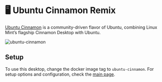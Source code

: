 [ubuntu-cinnamon]: https://ubuntucinnamon.org/
[main]: https://github.com/tibor309/webtop/tree/main


# 🖥️ Ubuntu Cinnamon Remix
[Ubuntu Cinnamon][ubuntu-cinnamon] is a community-driven flavor of Ubuntu, combining Linux Mint’s flagship Cinnamon Desktop with Ubuntu.

![ubuntu-cinnamon](https://github.com/user-attachments/assets/f0921fc6-1f10-4e8c-b866-e6f4eaaa158b)

## Setup
To use this desktop, change the docker image tag to `ubuntu-cinnamon`. For setup options and configuration, check the [main page][main].
